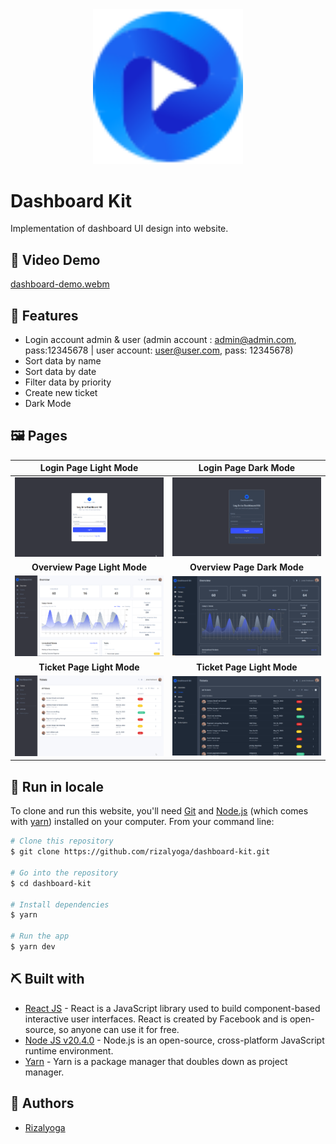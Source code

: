 <div align="center">

<!-- PROJECT LOGO -->

<img src="./src/assets/logo.svg" alt="Logo" width="240" height="auto" />

</div>

# Dashboard Kit

Implementation of dashboard UI design into website.

<!-- ## ✨ Demo

Here is a working live demo : https://anime-war-rizalyoga.vercel.app/ -->

## 🎥 Video Demo

[dashboard-demo.webm](https://github.com/rizalyoga/dashboard-kit/assets/28485636/79cf1f95-81d3-4821-a3d0-8f6831b51bd8)

## 🔮 Features

- Login account admin & user (admin account : admin@admin.com, pass:12345678 | user account: user@user.com, pass: 12345678)
- Sort data by name
- Sort data by date
- Filter data by priority
- Create new ticket
- Dark Mode

## 🖼️ Pages

|           Login Page Light Mode           |         Login Page Dark Mode         |
| :---------------------------------------: | :----------------------------------: |
|  ![](src/assets/ss/login-dashboard.png)   |  ![](src/assets/ss/dark-login.png)   |
|      <b>Overview Page Light Mode</b>      |    <b>Overview Page Dark Mode</b>    |
| ![](src/assets/ss/overview-dashboard.png) | ![](src/assets/ss/dark-overview.png) |
|       <b>Ticket Page Light Mode</b>       |    <b>Ticket Page Light Mode</b>     |
|   ![](src/assets/ss/user-dashboard.png)   |  ![](src/assets/ss/dark-ticket.png)  |

## 🧰 Run in locale

To clone and run this website, you'll need [Git](https://git-scm.com) and [Node.js](https://nodejs.org/en/download/) (which comes with [yarn](https://yarnpkg.com/)) installed on your computer. From your command line:

```bash
# Clone this repository
$ git clone https://github.com/rizalyoga/dashboard-kit.git

# Go into the repository
$ cd dashboard-kit

# Install dependencies
$ yarn

# Run the app
$ yarn dev
```

## ⛏️ Built with

- [React JS](https://react.dev/) - React is a JavaScript library used to build component-based interactive user interfaces. React is created by Facebook and is open-source, so anyone can use it for free.
- [Node JS v20.4.0](https://nodejs.org/id) - Node.js is an open-source, cross-platform JavaScript runtime environment.
- [Yarn](https://yarnpkg.com/) - Yarn is a package manager that doubles down as project manager.

## 👤 Authors

- [Rizalyoga](https://github.com/rizalyoga/)
